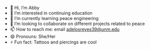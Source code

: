 - 👋 Hi, I’m Abby
- 👀 I’m interested in continuing education 
- 🌱 I’m currently learning peace engineering
- 💞️ I’m looking to collaborate on different projects related to peace
- 📫 How to reach me: email adelosreyes39@unm.edu
- 😄 Pronouns: She/Her
- ⚡ Fun fact: Tattoos and piercings are cool

